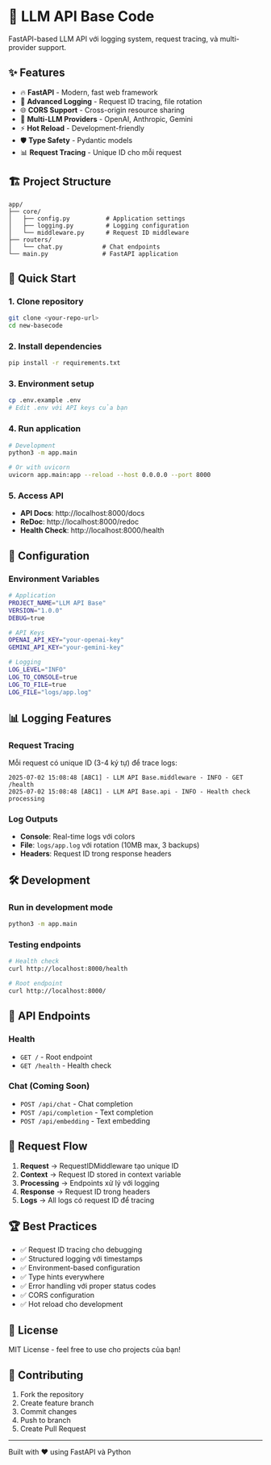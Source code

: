 # 🚀 LLM API Base Code

FastAPI-based LLM API với logging system, request tracing, và multi-provider support.

## ✨ Features

- 🔥 **FastAPI** - Modern, fast web framework
- 📝 **Advanced Logging** - Request ID tracing, file rotation
- 🌐 **CORS Support** - Cross-origin resource sharing
- 🔌 **Multi-LLM Providers** - OpenAI, Anthropic, Gemini
- ⚡ **Hot Reload** - Development-friendly
- 🛡️ **Type Safety** - Pydantic models
- 📊 **Request Tracing** - Unique ID cho mỗi request

## 🏗️ Project Structure

```
app/
├── core/
│   ├── config.py          # Application settings
│   ├── logging.py         # Logging configuration
│   └── middleware.py      # Request ID middleware
├── routers/
│   └── chat.py           # Chat endpoints
└── main.py               # FastAPI application
```

## 🚀 Quick Start

### 1. Clone repository
```bash
git clone <your-repo-url>
cd new-basecode
```

### 2. Install dependencies
```bash
pip install -r requirements.txt
```

### 3. Environment setup
```bash
cp .env.example .env
# Edit .env với API keys của bạn
```

### 4. Run application
```bash
# Development
python3 -m app.main

# Or with uvicorn
uvicorn app.main:app --reload --host 0.0.0.0 --port 8000
```

### 5. Access API
- **API Docs**: http://localhost:8000/docs
- **ReDoc**: http://localhost:8000/redoc
- **Health Check**: http://localhost:8000/health

## 🔧 Configuration

### Environment Variables
```bash
# Application
PROJECT_NAME="LLM API Base"
VERSION="1.0.0"
DEBUG=true

# API Keys
OPENAI_API_KEY="your-openai-key"
GEMINI_API_KEY="your-gemini-key"

# Logging
LOG_LEVEL="INFO"
LOG_TO_CONSOLE=true
LOG_TO_FILE=true
LOG_FILE="logs/app.log"
```

## 📊 Logging Features

### Request Tracing
Mỗi request có unique ID (3-4 ký tự) để trace logs:
```
2025-07-02 15:08:48 [ABC1] - LLM API Base.middleware - INFO - GET /health
2025-07-02 15:08:48 [ABC1] - LLM API Base.api - INFO - Health check processing
```

### Log Outputs
- **Console**: Real-time logs với colors
- **File**: `logs/app.log` với rotation (10MB max, 3 backups)
- **Headers**: Request ID trong response headers

## 🛠️ Development

### Run in development mode
```bash
python3 -m app.main
```

### Testing endpoints
```bash
# Health check
curl http://localhost:8000/health

# Root endpoint
curl http://localhost:8000/
```

## 📁 API Endpoints

### Health
- `GET /` - Root endpoint
- `GET /health` - Health check

### Chat (Coming Soon)
- `POST /api/chat` - Chat completion
- `POST /api/completion` - Text completion
- `POST /api/embedding` - Text embedding

## 🔄 Request Flow

1. **Request** → RequestIDMiddleware tạo unique ID
2. **Context** → Request ID stored in context variable
3. **Processing** → Endpoints xử lý với logging
4. **Response** → Request ID trong headers
5. **Logs** → All logs có request ID để tracing

## 🏆 Best Practices

- ✅ Request ID tracing cho debugging
- ✅ Structured logging với timestamps
- ✅ Environment-based configuration
- ✅ Type hints everywhere
- ✅ Error handling với proper status codes
- ✅ CORS configuration
- ✅ Hot reload cho development

## 📝 License

MIT License - feel free to use cho projects của bạn!

## 🤝 Contributing

1. Fork the repository
2. Create feature branch
3. Commit changes
4. Push to branch
5. Create Pull Request

---

Built with ❤️ using FastAPI và Python
